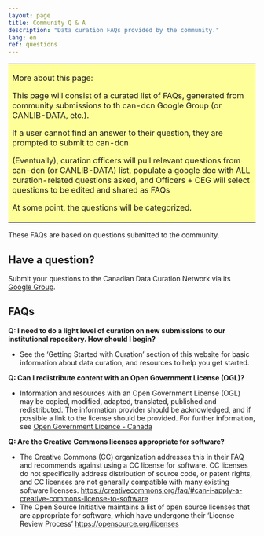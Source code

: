 ```yaml
---
layout: page
title: Community Q & A  
description: "Data curation FAQs provided by the community."
lang: en
ref: questions
---
```


<table style="background-color: #ffff99;">
<tbody>
<tr>
<td>
<p><span>More about this page:</span></p>
<p>This page will consist of a curated list of FAQs, generated from community submissions to th can-dcn Google Group (or CANLIB-DATA, etc.). </p>
<p>If a user cannot find an answer to their question, they are prompted to submit to can-dcn </p>
<p>(Eventually), curation officers will pull relevant questions from can-dcn (or CANLIB-DATA) list, populate a google doc with ALL curation-related questions asked, and Officers + CEG will select questions to be edited and shared as FAQs</p>
<p>At some point, the questions will be categorized.</p>
</td>
</tr>
</tbody>
</table>

These FAQs are based on questions submitted to the community.

## Have a question?
Submit your questions to the Canadian Data Curation Network via its [Google Group](https://groups.google.com/forum/#!forum/can-dcn).

## FAQs

**Q: I need to do a light level of curation on new submissions to our institutional repository. How should I begin?**  
* See the ‘Getting Started with Curation’ section of this website for basic information about data curation, and resources to help you get started.

**Q: Can I redistribute content with an Open Government License (OGL)?**
* Information and resources with an Open Government License (OGL) may be copied, modified, adapted, translated, published and redistributed. The information provider should be acknowledged, and if possible a link to the license should be provided. For further information, see [Open Government Licence - Canada](https://open.canada.ca/en/open-government-licence-canada)

**Q: Are the Creative Commons licenses appropriate for software?**
* The Creative Commons (CC) organization addresses this in their FAQ and recommends against using a CC license for software. CC licenses do not specifically address distribution of source code, or patent rights, and CC licenses are not generally compatible with many existing software licenses. <https://creativecommons.org/faq/#can-i-apply-a-creative-commons-license-to-software>
* The Open Source Initiative maintains a list of open source licenses that are appropriate for software, which have undergone their ‘License Review Process’ <https://opensource.org/licenses>

